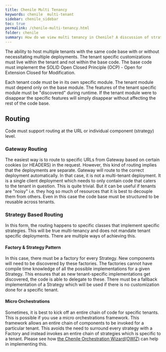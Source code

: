 ```yaml
---
title: Chenile Multi Tenancy
keywords: chenile  multi-tenant
sidebar: chenile_sidebar
toc: true
permalink: /chenile-multi-tenancy.html
folder: chenile
summary: How do we view multi tenancy in Chenile? A discussion of strategies.
---
```

The ability to host multiple tenants with the same code base with or without necessitating multiple deployments. The tenant specific customizations must live within the tenant and not within the base code. The base code must implement the SOLID Open Closed Principle (OCP) - Open for Extension Closed for Modification.

Each tenant code must be in its own specific module. The tenant module must depend only on the base module. The features of the tenant specific module must be "discovered" during runtime. If the tenant module were to disappear the specific features will simply disappear without affecting the rest of the code base.

## Routing
Code must support routing at the URL or individual component (strategy) level.

### Gateway Routing
The easiest way is to route to specific URLs from Gateway based on certain cookies (or HEADERS) in the request. However, this kind of routing implies that the deployments are separate. Gateway will route to the correct deployment automatically. In that case, it is not a multi-tenant deployment. It is a single client deployment which needs to only contain code that caters to the tenant in question. This is quite trivial. But it can be useful if tenants are "noisy" i.e. they hog so much of resources that it is best to decouple them from others. Even in this case the code base must be structured to be reusable across tenants. 

### Strategy Based Routing
In this form, the routing happens to specific classes that implement specific strategies. This will be true multi-tenancy and does not mandate tenant specific deployments. There are multiple ways of achieving this. 

#### Factory & Strategy Pattern
In this case, there must be a factory for every Strategy. New components will need to be discovered by these factories. The factories cannot have compile time knowledge of all the possible implementations for a given Strategy. This ensures that as new tenant-specific implementations get discovered, the code is able to delegate to these. There must be a fallback implementation of a Strategy which will be used if there is no customization done for a specific tenant. 

#### Micro Orchestrations
Sometimes, it is best to kick off an entire chain of code for specific tenants. This is possible if you use a micro orchestrations framework. This framework allows an entire chain of components to be invoked for a particular tenant. This avoids the need to surround every strategy with a Factory and instead invokes an entire chain of strategies which is specific to a tenant. Please see how [the Chenile Orchestration Wizard(OWIZ)](/chenile-owiz.html) can help in implementing this. 

 